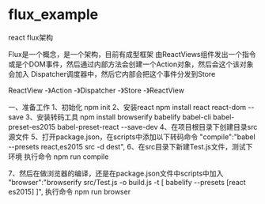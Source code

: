 # flux_example
react flux架构




Flux是一个概念，是一个架构，目前有成型框架
由ReactViews组件发出一个指令或是个DOM事件，然后通过内部方法会创建一个Action对象，然后会这个该对象会加入
Dispatcher调度器中，然后它内部会把这个事件分发到Store

ReactView -》Action -》Dispatcher -》Store -》ReactView





一、准备工作
1、初始化
 npm init
2、安装react
 npm install react react-dom --save
3、安装转码工具
 npm install browserify babelify babel-cli babel-preset-es2015 babel-preset-react --save-dev
4、在项目根目录下创建目录src源文件
5、打开package.json，在scripts中添加以下转码命令
 "compile":"babel --presets react,es2015 src -d dest",
6、在src目录下新建Test.js文件，测试下环境
 执行命令 npm run compile

7、然后在做浏览器的编译，还是在package.json文件中scripts中加入
  "browser":"browserify src/Test.js -o build.js -t [ babelify --presets [react es2015] ]",
  执行命令 npm run browser






